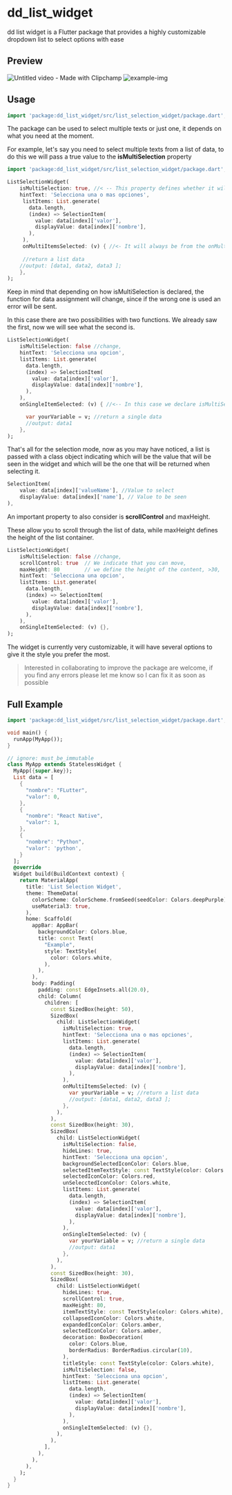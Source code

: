 # dd_list_widget
dd list widget is a Flutter package that provides a highly customizable dropdown list to select options with ease
## Preview
![Untitled video - Made with Clipchamp](https://github.com/RichardM20/list_selection_widget_package/assets/64317751/e50f4967-28de-46b5-af18-0d9254547c10)
![example-img](https://github.com/RichardM20/list_selection_widget_package/assets/64317751/44d7575e-29fb-460b-901c-75d37d6a4b76)


## Usage

```dart
import 'package:dd_list_widget/src/list_selection_widget/package.dart';
```

The package can be used to select multiple texts or just one, it depends on what you need at the moment.

For example, let's say you need to select multiple texts from a list of data, to do this we will pass a true value to the **isMultiSelection** property

```dart
import 'package:dd_list_widget/src/list_selection_widget/package.dart';

ListSelectionWidget(
    isMultiSelection: true, //< -- This property defines whether it will be multiple or single selection
    hintText: 'Selecciona una o mas opciones',
     listItems: List.generate(
       data.length,
       (index) => SelectionItem(
         value: data[index]['valor'],
         displayValue: data[index]['nombre'],
       ),
     ),
     onMultiItemsSelected: (v) { //<- It will always be from the onMultiItemsSelected function
     
     //return a list data
    //output: [data1, data2, data3 ];
    },
);

```
Keep in mind that depending on how isMultiSelection is declared, the function for data assignment will change, since if the wrong one is used an error will be sent.

In this case there are two possibilities with two functions.
We already saw the first, now we will see what the second is.
```dart
ListSelectionWidget(
    isMultiSelection: false //change,
    hintText: 'Selecciona una opcion',
    listItems: List.generate(
      data.length,
      (index) => SelectionItem(
        value: data[index]['valor'],
        displayValue: data[index]['nombre'],
      ),
    ),
    onSingleItemSelected: (v) { //<-- In this case we declare isMultiSelection to false, so the function we will need will be this

      var yourVariable = v; //return a single data
      //output: data1
    },
);

```
That's all for the selection mode, now as you may have noticed, a list is passed with a class object indicating which will be the value that will be seen in the widget and which will be the one that will be returned when selecting it.

```dart
SelectionItem(
    value: data[index]['valueName'], //Value to select 
    displayValue: data[index]['name'], // Value to be seen
),
```
An important property to also consider is **scrollControl** and maxHeight.

These allow you to scroll through the list of data, while maxHeight defines the height of the list container.
```dart
ListSelectionWidget(
    isMultiSelection: false //change,
    scrollControl: true  // We indicate that you can move,
    maxHeight: 80        // we define the height of the content, >30,
    hintText: 'Selecciona una opcion',
    listItems: List.generate(
      data.length,
      (index) => SelectionItem(
        value: data[index]['valor'],
        displayValue: data[index]['nombre'],
      ),
    ),
    onSingleItemSelected: (v) {},
);

```

The widget is currently very customizable, it will have several options to give it the style you prefer the most.

>Interested in collaborating to improve the package are welcome, if you find any errors please let me know so I can fix it as soon as possible

## Full Example
```dart
import 'package:dd_list_widget/src/list_selection_widget/package.dart';

void main() {
  runApp(MyApp());
}

// ignore: must_be_immutable
class MyApp extends StatelessWidget {
  MyApp({super.key});
  List data = [
    {
      "nombre": "FLutter",
      "valor": 0,
    },
    {
      "nombre": "React Native",
      "valor": 1,
    },
    {
      "nombre": "Python",
      "valor": 'python',
    }
  ];
  @override
  Widget build(BuildContext context) {
    return MaterialApp(
      title: 'List Selection Widget',
      theme: ThemeData(
        colorScheme: ColorScheme.fromSeed(seedColor: Colors.deepPurple),
        useMaterial3: true,
      ),
      home: Scaffold(
        appBar: AppBar(
          backgroundColor: Colors.blue,
          title: const Text(
            "Example",
            style: TextStyle(
              color: Colors.white,
            ),
          ),
        ),
        body: Padding(
          padding: const EdgeInsets.all(20.0),
          child: Column(
            children: [
              const SizedBox(height: 50),
              SizedBox(
                child: ListSelectionWidget(
                  isMultiSelection: true,
                  hintText: 'Selecciona una o mas opciones',
                  listItems: List.generate(
                    data.length,
                    (index) => SelectionItem(
                      value: data[index]['valor'],
                      displayValue: data[index]['nombre'],
                    ),
                  ),
                  onMultiItemsSelected: (v) {
                    var yourVariable = v; //return a list data
                    //output: [data1, data2, data3 ];
                  },
                ),
              ),
              const SizedBox(height: 30),
              SizedBox(
                child: ListSelectionWidget(
                  isMultiSelection: false,
                  hideLines: true,
                  hintText: 'Selecciona una opcion',
                  backgroundSelectedIconColor: Colors.blue,
                  selectedItemTextStyle: const TextStyle(color: Colors.red),
                  selectedIconColor: Colors.red,
                  unSelecctedIconColor: Colors.white,
                  listItems: List.generate(
                    data.length,
                    (index) => SelectionItem(
                      value: data[index]['valor'],
                      displayValue: data[index]['nombre'],
                    ),
                  ),
                  onSingleItemSelected: (v) {
                    var yourVariable = v; //return a single data
                    //output: data1
                  },
                ),
              ),
              const SizedBox(height: 30),
              SizedBox(
                child: ListSelectionWidget(
                  hideLines: true,
                  scrollControl: true,
                  maxHeight: 80,
                  itemTextStyle: const TextStyle(color: Colors.white),
                  collapsedIconColor: Colors.white,
                  expandedIconColor: Colors.amber,
                  selectedIconColor: Colors.amber,
                  decoration: BoxDecoration(
                    color: Colors.blue,
                    borderRadius: BorderRadius.circular(10),
                  ),
                  titleStyle: const TextStyle(color: Colors.white),
                  isMultiSelection: false,
                  hintText: 'Selecciona una opcion',
                  listItems: List.generate(
                    data.length,
                    (index) => SelectionItem(
                      value: data[index]['valor'],
                      displayValue: data[index]['nombre'],
                    ),
                  ),
                  onSingleItemSelected: (v) {},
                ),
              ),
            ],
          ),
        ),
      ),
    );
  }
}

```
